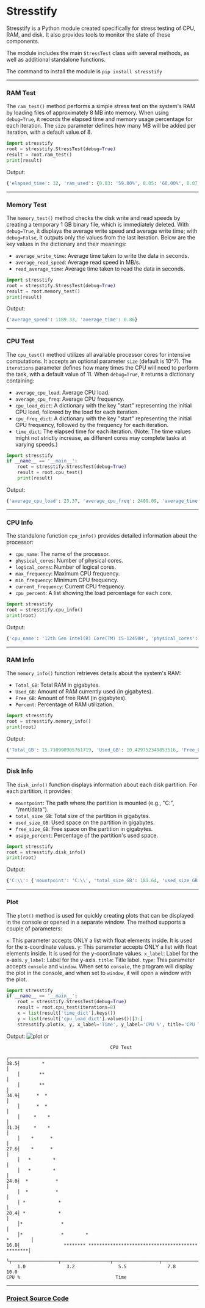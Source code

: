 # Stresstify

Stresstify is a Python module created specifically for stress testing of CPU, RAM, and disk. It also provides tools to monitor the state of these components.

The module includes the main `StressTest` class with several methods, as well as additional standalone functions.


The command to install the module is `pip install stresstify`
***

### RAM Test
The `ram_test()` method performs a simple stress test on the system's RAM by loading files of approximately 8 MB into memory. When using `debug=True`, it records the elapsed time and memory usage percentage for each iteration. The `size` parameter defines how many MB will be added per iteration, with a default value of 8.

``` python
import stresstify
root = stresstify.StressTest(debug=True)
result = root.ram_test()
print(result)
```
Output:
``` python
{'elapsed_time': 32, 'ram_used': {0.03: '59.80%', 0.05: '60.00%', 0.07: '60.10%', 0.09: '60.30%', 0.10: '100%'}}
```
***
### Memory Test
The `memory_test()` method checks the disk write and read speeds by creating a temporary 1 GB binary file, which is immediately deleted. With `debug=True`, it displays the average write speed and average write time; with `debug=False`, it outputs only the values from the last iteration. Below are the key values in the dictionary and their meanings:
* `average_write_time`: Average time taken to write the data in seconds.
* `average_read_speed`: Average read speed in MB/s.
* `read_average_time`: Average time taken to read the data in seconds.
``` python
import stresstify
root = stresstify.StressTest(debug=True)
result = root.memory_test()
print(result)
```
Output:
``` python
{'average_speed': 1189.33, 'average_time': 0.86}
```
***
### CPU Test 
The `cpu_test()` method utilizes all available processor cores for intensive computations. It accepts an optional parameter `size` (default is 10^7). The `iterations` parameter defines how many times the CPU will need to perform the task, with a default value of 11. When `debug=True`, it returns a dictionary containing:
* `average_cpu_load`: Average CPU load.
* `average_cpu_freq`: Average CPU frequency.
* `cpu_load_dict`: A dictionary with the key "start" representing the initial CPU load, followed by the load for each iteration.
* `cpu_freq_dict`: A dictionary with the key "start" representing the initial CPU frequency, followed by the frequency for each iteration.
* `time_dict`: The elapsed time for each iteration. (Note: The time values might not strictly increase, as different cores may complete tasks at varying speeds.)
``` python
import stresstify
if __name__ == '__main__':
    root = stresstify.StressTest(debug=True)
    result = root.cpu_test()
    print(result)
```
Output:
``` python
{'average_cpu_load': 23.37, 'average_cpu_freq': 2409.09, 'average_time': 25.74, 'cpu_load_dict': {'start': 3.1, 1: 23.8, 2: 23.3, 3: 34.6, 4: 33.1, 5: 22.4, 6: 22.5, 7: 27.8, 8: 21.9, 9: 22.2, 10: 22.4}, 'cpu_freq_dict': {'start': 2500.0, 1: 2500.0, 2: 2500.0, 3: 2500.0, 4: 2500.0, 5: 2500.0, 6: 1500.0, 7: 2500.0, 8: 2500.0, 9: 2500.0, 10: 2500.0}, 'time_dict': {1: 25.84, 2: 25.91, 3: 25.44, 4: 25.41, 5: 26.0, 6: 25.82, 7: 25.43, 8: 25.95, 9: 25.88, 10: 25.69}}
```
***
### CPU Info
The standalone function `cpu_info()` provides detailed information about the processor:
* `cpu_name`: The name of the processor.
* `physical_cores`: Number of physical cores.
* `logical_cores`: Number of logical cores.
* `max_frequency`: Maximum CPU frequency.
* `min_frequency`: Minimum CPU frequency.
* `current_frequency`: Current CPU frequency.
* `cpu_percent`: A list showing the load percentage for each core.
``` python
import stresstify
root = stresstify.cpu_info()
print(root)
```
Output:
``` python
{'cpu_name': '12th Gen Intel(R) Core(TM) i5-12450H', 'physical_cores': 8, 'logical_cores': 12, 'max_frequency': 2500.0, 'min_frequency': 0.0, 'current_frequency': 1500.0, 'cpu_percent': [9.1, 47.8, 22.2, 13.8, 23.8, 13.6, 25.4, 13.6, 15.2, 15.6, 16.7, 16.4]}
```
***
### RAM Info
The `memory_info()` function retrieves details about the system's RAM:
* `Total_GB`: Total RAM in gigabytes.
* `Used_GB`: Amount of RAM currently used (in gigabytes).
* `Free_GB`: Amount of free RAM (in gigabytes).
* `Percent`: Percentage of RAM utilization.
``` python
import stresstify
root = stresstify.memory_info()
print(root)
```
Output:
``` python
{'Total_GB': 15.710990905761719, 'Used_GB': 10.429752349853516, 'Free_GB': 5.280986785888672, 'Percent': 66.4}
```
***
### Disk Info
The `disk_info()` function displays information about each disk partition. For each partition, it provides:
* `mountpoint`: The path where the partition is mounted (e.g., "C:\", "/mnt/data").
* `total_size_GB`: Total size of the partition in gigabytes.
* `used_size_GB`: Used space on the partition in gigabytes.
* `free_size_GB`: Free space on the partition in gigabytes.
* `usage_percent`: Percentage of the partition's used space.
``` python
import stresstify
root = stresstify.disk_info()
print(root)
```
Output:
``` python
{'C:\\': {'mountpoint': 'C:\\', 'total_size_GB': 181.64, 'used_size_GB': 157.15, 'free_size_GB': 24.49, 'usage_percent': 86.5}, 'D:\\': {'mountpoint': 'D:\\', 'total_size_GB': 214.45, 'used_size_GB': 168.92, 'free_size_GB': 45.53, 'usage_percent': 78.8}, 'E:\\': {'mountpoint': 'E:\\', 'total_size_GB': 80.0, 'used_size_GB': 16.71, 'free_size_GB': 63.29, 'usage_percent': 20.9}}
```
***
### Plot
The `plot()` method is used for quickly creating plots that can be displayed in the console or opened in a separate window. The method supports a couple of parameters:

`x`: This parameter accepts ONLY a list with float elements inside. It is used for the x-coordinate values.
`y`: This parameter accepts ONLY a list with float elements inside. It is used for the y-coordinate values.
`x_label`: Label for the x-axis.
`y_label`: Label for the y-axis.
`title`: Title label.
`type`: This parameter accepts `console` and `window`. When set to `console`, the program will display the plot in the console, and when set to `window`, it will open a window with the plot.
``` python
import stresstify
if __name__ == '__main__':
    root = stresstify.StressTest(debug=True)
    result = root.cpu_test(iterations=8)
    x = list(result['time_dict'].keys())
    y = list(result['cpu_load_dict'].values())[1:]
    stresstify.plot(x, y, x_label='Time', y_label='CPU %', title='CPU Test', type='window') # or type='console'
```
Output:
![plot](https://i.ibb.co/RGThnSDk/Figure-1.png)
or
```
                                      CPU Test                                  
    ┌──────────────────────────────────────────────────────────────────────────┐
38.5┤        *                                                                 │
    │       **                                                                 │
    │       **                                                                 │
34.9┤      *  *                                                                │
    │      *  *                                                                │
    │     *    *                                                               │
31.3┤     *    *                                                               │
    │    *      *                                                              │
27.6┤    *      *                                                              │
    │   *        *                                                             │
    │   *        *                                                             │
24.0┤  *          *                                                            │
    │  *          *                                                            │
    │ *            *                                                           │
20.4┤ *            *                                                           │
    │*              *                                                          │
    │*              *        *                                        *        │
16.8┤                ******** **************************************** ********│
    └┬─────────────────┬──────────────────┬─────────────────┬─────────────────┬┘
    1.0               3.2                5.5               7.8             10.0 
CPU %                                   Time                                    
```

***
### [Project Source Code](https://github.com/Pinkysha228/stresstify)
